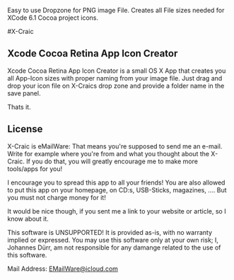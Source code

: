 Easy to use Dropzone for PNG image File. Creates all File sizes needed for XCode 6.1 Cocoa project icons. 

#X-Craic
## Xcode Cocoa Retina App Icon Creator
Xcode Cocoa Retina App Icon Creator is a small OS X App that creates you all App-Icon sizes with proper naming from your image file. Just drag and drop your icon file on X-Craics drop zone and provide a folder name in the save panel.

Thats it. 


## License
X-Craic is eMailWare:
That means you're supposed to
send me an e-mail. Write for example where you're from and
what you thought about the X-Craic. If you do that, you will
greatly encourage me to make more tools/apps for you!

I encourage you to spread this app to all your friends!
You are also allowed to put this app on your homepage,
on CD:s, USB-Sticks,  magazines, …. But you must not 
charge money for it!

It would be nice though, if you sent me a link to your 
website or article, so I know about it.

This software is UNSUPPORTED! 
It is provided as-is, with no warranty implied
or expressed. You may use this software only
at your own risk; 
I, Johannes Dürr, am not responsible for any 
damange related to the use of this software.

Mail Address: EMailWare@icloud.com


